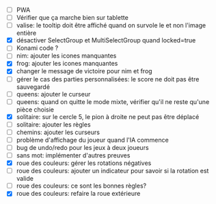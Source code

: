 - [ ] PWA
- [ ] Vérifier que ça marche bien sur tablette
- [ ] valise: le tooltip doit être affiché quand on survole le <a> et non l'image entière
- [x] désactiver SelectGroup et MultiSelectGroup quand locked=true
- [ ] Konami code ?
- [ ] nim: ajouter les icones manquantes
- [x] frog: ajouter les icones manquantes
- [x] changer le message de victoire pour nim et frog
- [ ] gérer le cas des parties personnalisées: le score ne doit pas être sauvegardé
- [ ] queens: ajouter le curseur
- [ ] queens: quand on quitte le mode mixte, vérifier qu'il ne reste qu'une pièce choisie
- [x] solitaire: sur le cercle 5, le pion à droite ne peut pas être déplacé 
- [ ] solitaire: ajouter les règles
- [ ] chemins: ajouter les curseurs
- [ ] problème d'affichage du joueur quand l'IA commence
- [ ] bug de undo/redo pour les jeux à deux joueurs
- [ ] sans mot: implémenter d'autres preuves
- [x] roue des couleurs: gérer les rotations négatives
- [ ] roue des couleurs: ajouter un indicateur pour savoir si la rotation est valide
- [ ] roue des couleurs: ce sont les bonnes règles?
- [x] roue des couleurs: refaire la roue extérieure